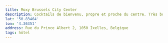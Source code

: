 ```yaml
---
title: Moxy Brussels City Center
description: Cocktails de bienvenu, propre et proche du centre. Très bon choix pour  visiter Bruxelles !
lat: '50.83464'
lon: '4.36351'
address: Rue du Prince Albert 2, 1050 Ixelles, Belgique
tags: hôtel
---
```

